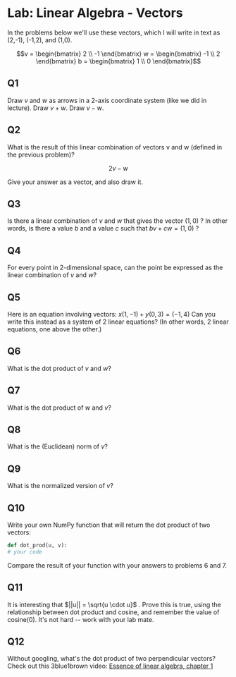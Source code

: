 # Lab: Linear Algebra - Vectors

In the problems below we'll use these vectors, which I will write in text as (2,-1), (-1,2), and (1,0).

```math
v = \begin{bmatrix}
2 \\
-1
\end{bmatrix}

w = \begin{bmatrix}
-1 \\
2
\end{bmatrix}

b = \begin{bmatrix}
1 \\
0
\end{bmatrix}
```


## Q1
Draw $v$ and $w$ as arrows in a 2-axis coordinate system (like we did in lecture).  Draw $v + w$.  Draw $v - w$.

## Q2
What is the result of this linear combination of vectors v and w (defined in the previous problem)?  
```math
2v - w
```

Give your answer as a vector, and also draw it.

## Q3
Is there a linear combination of $v$ and $w$ that gives the vector $(1,0)$ ?  In other words, is there a value $b$ and a value $c$ such that $bv + cw = (1, 0)$ ?

## Q4
For every point in 2-dimensional space, can the point be expressed as the linear combination of $v$ and $w$?  

## Q5
Here is an equation involving vectors:
$x(1,-1) + y(0, 3) = (-1, 4)$
Can you write this instead as a system of 2 linear equations?  (In other words, 2 linear equations, one above the other.)

## Q6
What is the dot product of $v$ and $w$?

## Q7
What is the dot product of $w$ and $v$?

## Q8
What is the (Euclidean) norm of $v$?

## Q9
What is the normalized version of $v$?

## Q10
Write your own NumPy function that will return the dot product of two vectors:

```python
def dot_prod(u, v):
# your code
```

Compare the result of your function with your answers to problems 6 and 7.

## Q11
It is interesting that $`||u|| = \sqrt{u \cdot u}`$ .  Prove this is true, using the relationship between dot product and cosine, and remember the value of cosine(0).  It's not hard -- work with your lab mate.

## Q12
Without googling, what's the dot product of two perpendicular vectors?
Check out this 3blue1brown video: [Essence of linear algebra, chapter 1](https://youtu.be/fNk_zzaMoSs)
